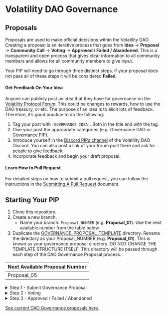 # Volatility DAO Governance

## Proposals 

Proposals are used to make official decisions within the Volatility DAO. Creating a proposal is an iterative process that goes from **Idea** → **Proposal** → **Community Call** → **Voting** → **Approved / Failed / Abandoned**. This is a transparent and open process that gives clear information to all community members and allows for all community members to give input.

Your PIP will need to go through three distinct steps. If your proposal does not pass all of these steps it will be considered **Failed**.

#### Get Feedback On Your Idea
Anyone can publicly post an idea that they have for governance on the [Volatility Protocol Forum](https://forum.volatility.com/). This could be changes to rewards, how to use the DAO treasury, or etc. The purpose of an idea is to elicit lots of feedback. Therefore, it’s good practice to do the following:

1. Tag your post with `[GOVERNANCE IDEA]`. Both in the title and with the tag.
2. Give your post the appropriate categories (e.g. Governance DAO or Governance PIP).
3. Introduce yourself in the [Discord PIPs channel](https://discord.com/channels/807306992389062668/904816574215635025) of the Volatility DAO Discord. You can also post a link of your forum post there and ask for people to give feedback.
4. Incorporate feedback and begin your draft proposal.

#### Learn How to Pull Request

For detailed steps on how to submit a pull request, you can follow the instructions in the [Submitting A Pull Request](../Submitting_A_Pull_Request.md) document.

## Starting Your PIP

1. Clone this repository.
2. Create a new branch.
	- Name your branch: `Proposal_NUMBER` (e.g. **Proposal_01**). Use the next available number from the table below.
3. Duplicate the [GOVERNANCE_PROPOSAL_TEMPLATE](GOVERNANCE_PROPOSAL_TEMPLATE) directory. Rename the directory as your Proposal_NUMBER (e.g. **Proposal_01**). This is known as your governance proposal directory. DO NOT CHANGE THE TEMPLATE STRUCTURE ITSELF. This directory will be passed through each step of the DAO Governance Proposal process. 

|Next Available Proposal Number|
|-------------|
|Proposal_05|

<details><summary>Step 1 - Submit Governance Proposal</summary>
 
To submit your goverance proposal, take the following steps:

1. In your governance proposal directory, fill out the following: 
	- `README.md`.
	- `status.json` (name and description only)
3. Move your governance proposal directory to the [/Step_1/](Step_1) directory.
3. Submit a pull request for branch.
4. Notify @everyone in the [Discord Governance Proposal channel](https://discord.com/channels/807306992389062668/904816574215635025) of the Volatility DAO Discord of the pull request. Users will ask questions about your methodology which you should answer. Users may also ask questions by commenting on your pull request.
5. A community call will be scheduled to discuss the final proposal. The author of the proposal will address questions and comments from the community. Make final changes to the proposal.

You can gauge the community's sentiment on your PIP in both the final call and in the Discord. You should move onto Step 2 only if you think your PIP can pass a governance vote.
</details>


<details><summary>Step 2 - Voting</summary>

Creating a vote:
1. Votes are created on the official [Volatility DAO Governance site](https://vote.volatility.com/).
2. Any VOL token holder with 1,000 VOL tokens can create a governance vote. If you do not have VOL tokens, you can either acquire them or you can ask someone in the DAO to post the vote for you.

All of the following criteria must be met for a vote to be considered valid:
1. Steps in this file are followed sequentially. NO step may be skipped.
2. The voting period is greater than or equal to 72 hours.
3. The vote is publicised in the [Discord announcements channel](https://discord.com/channels/807306992389062668/807306993139449938) channel of the Volatility DAO Discord with a link to the live vote. This announcement must be made when the vote goes live with a 30 minute window as the cutoff. 
4. The vote is formatted correctly.

Formatting a vote:
1. The vote must be properly formatted in your README.md. You should copy the text directly from the merged pull request.
</details>

<details><summary>Step 3 - Approved / Failed / Abandoned</summary>


| Status | Description |
| --- | --- |
| `Abandoned` | If a PIP is stuck at a step for many months or if a creator stops working on a proposal the pull request will be denied. It will be tagged with Abandoned. |
| `Approved` |  If a PIP is Approved the DAO will implement the proposal. The Proposal_NUMBER will be moved to the [Approved/Governance_PIPs directory](/Approved/Governance_PIPs) and the pull request will be merged. |
| `Failed` | If a PIP is Failed then that means the vote did not pass. The proposal will not be implemented by the DAO. The Proposal_NUMBER will be moved to the [Removed_Or_Failed/Volatility_DAO_Governance directory](/Removed_Or_Failed/Volatility_DAO_Governance/) and the pull request will be merged. |
</details>

[See current DAO Governance proposals here](/../../#volatility-dao-governance).